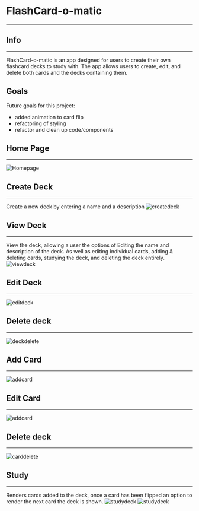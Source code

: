 # FlashCard-o-matic
___
## Info
___
FlashCard-o-matic is an app designed for users to create their own flashcard decks to study with. The app allows users to create, edit, and delete both cards and the decks containing them. 

## Goals
Future goals for this project: 

* added animation to card flip
* refactoring of styling
* refactor and clean up code/components
## Home Page
___
![Homepage](/screenshots/homepage.png)

## Create Deck
___
Create a new deck by entering a name and a description
![createdeck](/screenshots/createdeck.png)

## View Deck
___
View the deck, allowing a user the options of Editing the name and description of the deck. As well as editing individual cards, adding & deleting cards, studying the deck, and deleting the deck entirely.
![viewdeck](/screenshots/viewdeck.png)

## Edit Deck
___
![editdeck](/screenshots/editdeck.png)

## Delete deck
___
![deckdelete](/screenshots/deletedeck.png)

## Add Card
___
![addcard](/screenshots/addcard.png)

## Edit Card
___
![addcard](/screenshots/editcard.png)

## Delete deck
___
![carddelete](/screenshots/deletecard.png)

## Study
___
Renders cards added to the deck, once a card has been flipped an option to render the next card the deck is shown.
![studydeck](/screenshots/study1.png)
![studydeck](/screenshots/study2.png)

